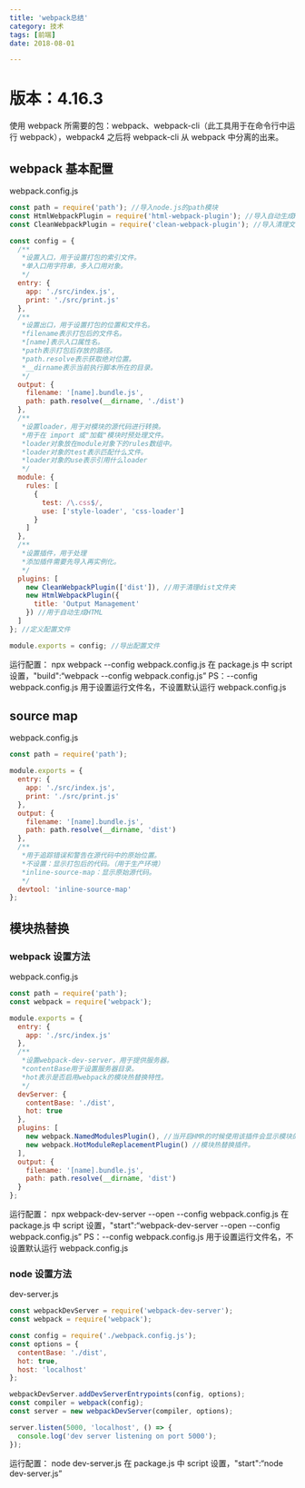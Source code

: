 ```yaml
---
title: 'webpack总结'
category: 技术
tags: [前端]
date: 2018-08-01

---
```


# 版本：4.16.3

使用 webpack 所需要的包：webpack、webpack-cli（此工具用于在命令行中运行 webpack），webpack4 之后将 webpack-cli 从 webpack 中分离的出来。

## webpack 基本配置

webpack.config.js

```js
const path = require('path'); //导入node.js的path模块
const HtmlWebpackPlugin = require('html-webpack-plugin'); //导入自动生成HTML插件
const CleanWebpackPlugin = require('clean-webpack-plugin'); //导入清理文件夹插件

const config = {
  /**
   *设置入口，用于设置打包的索引文件。
   *单入口用字符串，多入口用对象。
   */
  entry: {
    app: './src/index.js',
    print: './src/print.js'
  },
  /**
   *设置出口，用于设置打包的位置和文件名。
   *filename表示打包后的文件名。
   *[name]表示入口属性名。
   *path表示打包后存放的路径。
   *path.resolve表示获取绝对位置。
   *__dirname表示当前执行脚本所在的目录。
   */
  output: {
    filename: '[name].bundle.js',
    path: path.resolve(__dirname, './dist')
  },
  /**
   *设置loader，用于对模块的源代码进行转换。
   *用于在 import 或"加载"模块时预处理文件。
   *loader对象放在module对象下的rules数组中。
   *loader对象的test表示匹配什么文件。
   *loader对象的use表示引用什么loader
   */
  module: {
    rules: [
      {
        test: /\.css$/,
        use: ['style-loader', 'css-loader']
      }
    ]
  },
  /**
   *设置插件，用于处理
   *添加插件需要先导入再实例化。
   */
  plugins: [
    new CleanWebpackPlugin(['dist']), //用于清理dist文件夹
    new HtmlWebpackPlugin({
      title: 'Output Management'
    }) //用于自动生成HTML
  ]
}; //定义配置文件

module.exports = config; //导出配置文件
```

运行配置：
npx webpack --config webpack.config.js
在 package.js 中 script 设置，"build":“webpack --config webpack.config.js”
PS：--config webpack.config.js 用于设置运行文件名，不设置默认运行 webpack.config.js

## source map

webpack.config.js

```js
const path = require('path');

module.exports = {
  entry: {
    app: './src/index.js',
    print: './src/print.js'
  },
  output: {
    filename: '[name].bundle.js',
    path: path.resolve(__dirname, 'dist')
  },
  /**
   *用于追踪错误和警告在源代码中的原始位置。
   *不设置：显示打包后的代码。（用于生产环境）
   *inline-source-map：显示原始源代码。
   */
  devtool: 'inline-source-map'
};
```

## 模块热替换

### webpack 设置方法

webpack.config.js

```js
const path = require('path');
const webpack = require('webpack');

module.exports = {
  entry: {
    app: './src/index.js'
  },
  /**
   *设置webpack-dev-server，用于提供服务器。
   *contentBase用于设置服务器目录。
   *hot表示是否启用webpack的模块热替换特性。
   */
  devServer: {
    contentBase: './dist',
    hot: true
  },
  plugins: [
    new webpack.NamedModulesPlugin(), //当开启HMR的时候使用该插件会显示模块的相对路径。
    new webpack.HotModuleReplacementPlugin() //模块热替换插件。
  ],
  output: {
    filename: '[name].bundle.js',
    path: path.resolve(__dirname, 'dist')
  }
};
```

运行配置：
npx webpack-dev-server --open --config webpack.config.js
在 package.js 中 script 设置，"start":“webpack-dev-server --open --config webpack.config.js”
PS：--config webpack.config.js 用于设置运行文件名，不设置默认运行 webpack.config.js

### node 设置方法

dev-server.js

```js
const webpackDevServer = require('webpack-dev-server');
const webpack = require('webpack');

const config = require('./webpack.config.js');
const options = {
  contentBase: './dist',
  hot: true,
  host: 'localhost'
};

webpackDevServer.addDevServerEntrypoints(config, options);
const compiler = webpack(config);
const server = new webpackDevServer(compiler, options);

server.listen(5000, 'localhost', () => {
  console.log('dev server listening on port 5000');
});
```

运行配置：
node dev-server.js
在 package.js 中 script 设置，"start":“node dev-server.js”
